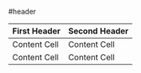 #header

| First Header  | Second Header |
| ------------- | ------------- |
| Content Cell  | Content Cell  |
| Content Cell  | Content Cell  |
